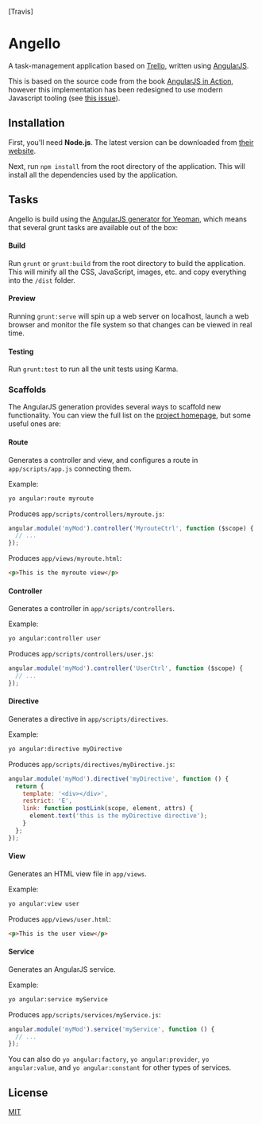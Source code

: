 [Travis]

# Angello

A task-management application based on [Trello](https://trello.com/), written using [AngularJS](http://angularjs.org/).  

This is based on the source code from the book [AngularJS in Action](http://www.manning.com/bford/), however this implementation has been redesigned to use modern Javascript tooling (see [this issue](https://github.com/angularjs-in-action/angello/issues/1)).

## Installation

First, you'll need **Node.js**.  The latest version can be downloaded from [their website](http://nodejs.org/).

Next, run `npm install` from the root directory of the application.  This will install all the dependencies used by the application.

## Tasks

Angello is build using the [AngularJS generator for Yeoman](https://github.com/yeoman/generator-angular), which means that several grunt tasks are available out of the box:

#### Build

Run `grunt` or `grunt:build` from the root directory to build the application.  This will minify all the CSS, JavaScript, images, etc. and copy everything into the `/dist` folder.

#### Preview

Running `grunt:serve` will spin up a web server on localhost, launch a web browser and monitor the file system so that changes can be viewed in real time.  

#### Testing

Run `grunt:test` to run all the unit tests using Karma.

### Scaffolds

The AngularJS generation provides several ways to scaffold new functionality.  You can view the full list on the [project homepage](https://github.com/yeoman/generator-angular), but some useful ones are:

#### Route
Generates a controller and view, and configures a route in `app/scripts/app.js` connecting them.

Example:
```bash
yo angular:route myroute
```

Produces `app/scripts/controllers/myroute.js`:
```javascript
angular.module('myMod').controller('MyrouteCtrl', function ($scope) {
  // ...
});
```

Produces `app/views/myroute.html`:
```html
<p>This is the myroute view</p>
```

#### Controller
Generates a controller in `app/scripts/controllers`.

Example:
```bash
yo angular:controller user
```

Produces `app/scripts/controllers/user.js`:
```javascript
angular.module('myMod').controller('UserCtrl', function ($scope) {
  // ...
});
```

#### Directive
Generates a directive in `app/scripts/directives`.

Example:
```bash
yo angular:directive myDirective
```

Produces `app/scripts/directives/myDirective.js`:
```javascript
angular.module('myMod').directive('myDirective', function () {
  return {
    template: '<div></div>',
    restrict: 'E',
    link: function postLink(scope, element, attrs) {
      element.text('this is the myDirective directive');
    }
  };
});
```
#### View
Generates an HTML view file in `app/views`.

Example:
```bash
yo angular:view user
```

Produces `app/views/user.html`:
```html
<p>This is the user view</p>
```

#### Service
Generates an AngularJS service.

Example:
```bash
yo angular:service myService
```

Produces `app/scripts/services/myService.js`:
```javascript
angular.module('myMod').service('myService', function () {
  // ...
});
```

You can also do `yo angular:factory`, `yo angular:provider`, `yo angular:value`, and `yo angular:constant` for other types of services.

## License

[MIT](http://opensource.org/licenses/MIT)